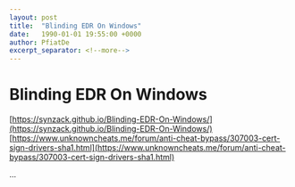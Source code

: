 ```yaml
---
layout: post
title:  "Blinding EDR On Windows"
date:   1990-01-01 19:55:00 +0000
author: PfiatDe
excerpt_separator: <!--more-->
---
```


# Blinding EDR On Windows
[https://synzack.github.io/Blinding-EDR-On-Windows/](https://synzack.github.io/Blinding-EDR-On-Windows/)
[https://www.unknowncheats.me/forum/anti-cheat-bypass/307003-cert-sign-drivers-sha1.html](https://www.unknowncheats.me/forum/anti-cheat-bypass/307003-cert-sign-drivers-sha1.html)

...
<!--more-->
